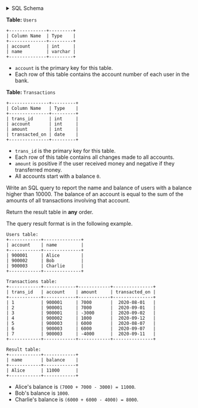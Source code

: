 <details>
<summary> SQL Schema</summary>

```sql
DROP TABLE IF EXISTS Users;

CREATE TABLE IF NOT EXISTS
  Users (account int, name varchar(20));

INSERT INTO
  Users (account, name)
VALUES
  ('900001', 'Alice'),
  ('900002', 'Bob'),
  ('900003', 'Charlie');


DROP TABLE IF EXISTS Transactions;

CREATE TABLE IF NOT EXISTS
  Transactions (trans_id int, account int, amount int, transacted_on date);

INSERT INTO
  Transactions (trans_id, account, amount, transacted_on)
VALUES
  ('1', '900001', '7000', '2020-08-01'),
  ('2', '900001', '7000', '2020-09-01'),
  ('3', '900001', '-3000', '2020-09-02'),
  ('4', '900002', '1000', '2020-09-12'),
  ('5', '900003', '6000', '2020-08-07'),
  ('6', '900003', '6000', '2020-09-07'),
  ('7', '900003', '-4000', '2020-09-11');
```

</details>

**Table:** `Users`

```
+--------------+---------+
| Column Name  | Type    |
+--------------+---------+
| account      | int     |
| name         | varchar |
+--------------+---------+
```

- `account` is the primary key for this table.
- Each row of this table contains the account number of each user in the bank.

**Table:** `Transactions`

```
+---------------+---------+
| Column Name   | Type    |
+---------------+---------+
| trans_id      | int     |
| account       | int     |
| amount        | int     |
| transacted_on | date    |
+---------------+---------+
```

- `trans_id` is the primary key for this table.
- Each row of this table contains all changes made to all accounts.
- `amount` is positive if the user received money and negative if they transferred money.
- All accounts start with a balance `0`.

Write an SQL query to report the name and balance of users with a balance higher than 10000. The balance of an account is equal to the sum of the amounts of all transactions involving that account.

Return the result table in **any** order.

The query result format is in the following example.

```
Users table:
+------------+--------------+
| account    | name         |
+------------+--------------+
| 900001     | Alice        |
| 900002     | Bob          |
| 900003     | Charlie      |
+------------+--------------+

Transactions table:
+------------+------------+------------+---------------+
| trans_id   | account    | amount     | transacted_on |
+------------+------------+------------+---------------+
| 1          | 900001     | 7000       |  2020-08-01   |
| 2          | 900001     | 7000       |  2020-09-01   |
| 3          | 900001     | -3000      |  2020-09-02   |
| 4          | 900002     | 1000       |  2020-09-12   |
| 5          | 900003     | 6000       |  2020-08-07   |
| 6          | 900003     | 6000       |  2020-09-07   |
| 7          | 900003     | -4000      |  2020-09-11   |
+------------+------------+------------+---------------+

Result table:
+------------+------------+
| name       | balance    |
+------------+------------+
| Alice      | 11000      |
+------------+------------+
```

- Alice's balance is `(7000 + 7000 - 3000) = 11000`.
- Bob's balance is `1000`.
- Charlie's balance is `(6000 + 6000 - 4000) = 8000`.